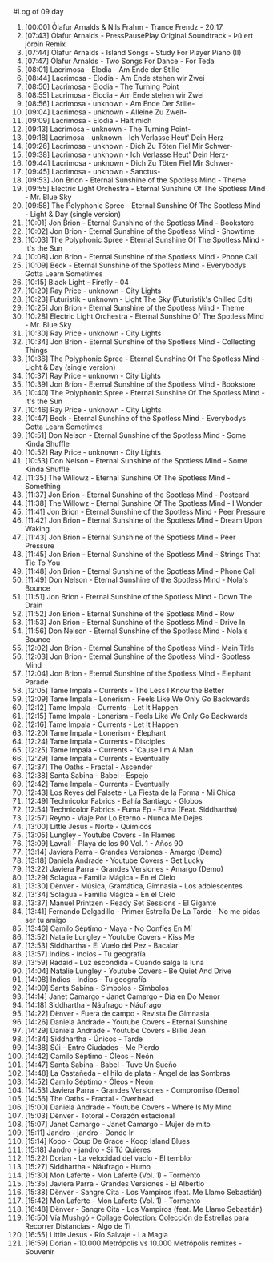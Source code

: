 #Log of 09 day

1. [00:00] Ólafur Arnalds & Nils Frahm - Trance Frendz - 20:17
1. [07:43] Ólafur Arnalds - PressPausePlay Original Soundtrack - Þú ert jörðin Remix
1. [07:44] Ólafur Arnalds - Island Songs - Study For Player Piano (II)
1. [07:47] Ólafur Arnalds - Two Songs For Dance - For Teda
1. [08:01] Lacrimosa - Elodia - Am Ende der Stille
1. [08:44] Lacrimosa - Elodia - Am Ende stehen wir Zwei
1. [08:50] Lacrimosa - Elodia - The Turning Point
1. [08:55] Lacrimosa - Elodia - Am Ende stehen wir Zwei
1. [08:56] Lacrimosa - unknown - Am Ende Der Stille-
1. [09:04] Lacrimosa - unknown - Alleine Zu Zweit-
1. [09:09] Lacrimosa - Elodia - Halt mich
1. [09:13] Lacrimosa - unknown - The Turning Point-
1. [09:18] Lacrimosa - unknown - Ich Verlasse Heut' Dein Herz-
1. [09:26] Lacrimosa - unknown - Dich Zu Töten Fiel Mir Schwer-
1. [09:38] Lacrimosa - unknown - Ich Verlasse Heut' Dein Herz-
1. [09:44] Lacrimosa - unknown - Dich Zu Töten Fiel Mir Schwer-
1. [09:45] Lacrimosa - unknown - Sanctus-
1. [09:53] Jon Brion - Eternal Sunshine of the Spotless Mind - Theme
1. [09:55] Electric Light Orchestra - Eternal Sunshine Of The Spotless Mind - Mr. Blue Sky
1. [09:58] The Polyphonic Spree - Eternal Sunshine Of The Spotless Mind - Light & Day (single version)
1. [10:01] Jon Brion - Eternal Sunshine of the Spotless Mind - Bookstore
1. [10:02] Jon Brion - Eternal Sunshine of the Spotless Mind - Showtime
1. [10:03] The Polyphonic Spree - Eternal Sunshine Of The Spotless Mind - It's the Sun
1. [10:08] Jon Brion - Eternal Sunshine of the Spotless Mind - Phone Call
1. [10:09] Beck - Eternal Sunshine of the Spotless Mind - Everybodys Gotta Learn Sometimes
1. [10:15] Black Light - Firefly - 04
1. [10:20] Ray Price - unknown - City Lights
1. [10:23] Futuristik - unknown - Light The Sky (Futuristik's Chilled Edit)
1. [10:25] Jon Brion - Eternal Sunshine of the Spotless Mind - Theme
1. [10:28] Electric Light Orchestra - Eternal Sunshine Of The Spotless Mind - Mr. Blue Sky
1. [10:30] Ray Price - unknown - City Lights
1. [10:34] Jon Brion - Eternal Sunshine of the Spotless Mind - Collecting Things
1. [10:36] The Polyphonic Spree - Eternal Sunshine Of The Spotless Mind - Light & Day (single version)
1. [10:37] Ray Price - unknown - City Lights
1. [10:39] Jon Brion - Eternal Sunshine of the Spotless Mind - Bookstore
1. [10:40] The Polyphonic Spree - Eternal Sunshine Of The Spotless Mind - It's the Sun
1. [10:46] Ray Price - unknown - City Lights
1. [10:47] Beck - Eternal Sunshine of the Spotless Mind - Everybodys Gotta Learn Sometimes
1. [10:51] Don Nelson - Eternal Sunshine of the Spotless Mind - Some Kinda Shuffle
1. [10:52] Ray Price - unknown - City Lights
1. [10:53] Don Nelson - Eternal Sunshine of the Spotless Mind - Some Kinda Shuffle
1. [11:35] The Willowz - Eternal Sunshine Of The Spotless Mind - Something
1. [11:37] Jon Brion - Eternal Sunshine of the Spotless Mind - Postcard
1. [11:38] The Willowz - Eternal Sunshine Of The Spotless Mind - I Wonder
1. [11:41] Jon Brion - Eternal Sunshine of the Spotless Mind - Peer Pressure
1. [11:42] Jon Brion - Eternal Sunshine of the Spotless Mind - Dream Upon Waking
1. [11:43] Jon Brion - Eternal Sunshine of the Spotless Mind - Peer Pressure
1. [11:45] Jon Brion - Eternal Sunshine of the Spotless Mind - Strings That Tie To You
1. [11:48] Jon Brion - Eternal Sunshine of the Spotless Mind - Phone Call
1. [11:49] Don Nelson - Eternal Sunshine of the Spotless Mind - Nola's Bounce
1. [11:51] Jon Brion - Eternal Sunshine of the Spotless Mind - Down The Drain
1. [11:52] Jon Brion - Eternal Sunshine of the Spotless Mind - Row
1. [11:53] Jon Brion - Eternal Sunshine of the Spotless Mind - Drive In
1. [11:56] Don Nelson - Eternal Sunshine of the Spotless Mind - Nola's Bounce
1. [12:02] Jon Brion - Eternal Sunshine of the Spotless Mind - Main Title
1. [12:03] Jon Brion - Eternal Sunshine of the Spotless Mind - Spotless Mind
1. [12:04] Jon Brion - Eternal Sunshine of the Spotless Mind - Elephant Parade
1. [12:05] Tame Impala - Currents - The Less I Know the Better
1. [12:09] Tame Impala - Lonerism - Feels Like We Only Go Backwards
1. [12:12] Tame Impala - Currents - Let It Happen
1. [12:15] Tame Impala - Lonerism - Feels Like We Only Go Backwards
1. [12:16] Tame Impala - Currents - Let It Happen
1. [12:20] Tame Impala - Lonerism - Elephant
1. [12:24] Tame Impala - Currents - Disciples
1. [12:25] Tame Impala - Currents - 'Cause I'm A Man
1. [12:29] Tame Impala - Currents - Eventually
1. [12:37] The Oaths - Fractal - Ascender
1. [12:38] Santa Sabina - Babel - Espejo
1. [12:42] Tame Impala - Currents - Eventually
1. [12:43] Los Reyes del Falsete - La Fiesta de la Forma - Mi Chica
1. [12:49] Technicolor Fabrics - Bahía Santiago - Globos
1. [12:54] Technicolor Fabrics - Fuma Ep - Fuma (Feat. Siddhartha)
1. [12:57] Reyno - Viaje Por Lo Eterno - Nunca Me Dejes
1. [13:00] Little Jesus - Norte - Químicos
1. [13:05] Lungley - Youtube Covers - In Flames
1. [13:09] Lawall - Playa de los 90 Vol. 1 - Años 90
1. [13:14] Javiera Parra - Grandes Versiones - Amargo (Demo)
1. [13:18] Daniela Andrade - Youtube Covers - Get Lucky
1. [13:22] Javiera Parra - Grandes Versiones - Amargo (Demo)
1. [13:29] Solagua - Familia Mágica - En el Cielo
1. [13:30] Dënver - Música, Gramática, Gimnasia - Los adolescentes
1. [13:34] Solagua - Familia Mágica - En el Cielo
1. [13:37] Manuel Printzen - Ready Set Sessions - El Gigante
1. [13:41] Fernando Delgadillo - Primer Estrella De La Tarde - No me pidas ser tu amigo
1. [13:46] Camilo Séptimo - Maya - No Confíes En Mí
1. [13:52] Natalie Lungley - Youtube Covers - Kiss Me
1. [13:53] Siddhartha - El Vuelo del Pez - Bacalar
1. [13:57] Indios - Indios - Tu geografía
1. [13:59] Radaid - Luz escondida - Cuando salga la luna
1. [14:04] Natalie Lungley - Youtube Covers - Be Quiet And Drive
1. [14:08] Indios - Indios - Tu geografía
1. [14:09] Santa Sabina - Símbolos - Símbolos
1. [14:14] Janet Camargo - Janet Camargo - Día en Do Menor
1. [14:18] Siddhartha - Náufrago - Náufrago
1. [14:22] Dënver - Fuera de campo - Revista De Gimnasia
1. [14:26] Daniela Andrade - Youtube Covers - Eternal Sunshine
1. [14:29] Daniela Andrade - Youtube Covers - Billie Jean
1. [14:34] Siddhartha - Únicos - Tarde
1. [14:38] Súi - Entre Ciudades - Me Pierdo
1. [14:42] Camilo Séptimo - Óleos - Neón
1. [14:47] Santa Sabina - Babel - Tuve Un Sueño
1. [14:48] La Castañeda - el hilo de plata - Ángel de las Sombras
1. [14:52] Camilo Séptimo - Óleos - Neón
1. [14:53] Javiera Parra - Grandes Versiones - Compromiso (Demo)
1. [14:56] The Oaths - Fractal - Overhead
1. [15:00] Daniela Andrade - Youtube Covers - Where Is My Mind
1. [15:03] Dënver - Totoral - Corazón estacional
1. [15:07] Janet Camargo - Janet Camargo - Mujer de mito
1. [15:11] Jandro - jandro - Donde Ir
1. [15:14] Koop - Coup De Grace - Koop Island Blues
1. [15:18] Jandro - jandro - Si Tú Quieres
1. [15:22] Dorian - La velocidad del vacío - El temblor
1. [15:27] Siddhartha - Náufrago - Humo
1. [15:30] Mon Laferte - Mon Laferte (Vol. 1) - Tormento
1. [15:35] Javiera Parra - Grandes Versiones - El Albertío
1. [15:38] Dënver - Sangre Cita - Los Vampiros (feat. Me Llamo Sebastián)
1. [15:42] Mon Laferte - Mon Laferte (Vol. 1) - Tormento
1. [16:48] Dënver - Sangre Cita - Los Vampiros (feat. Me Llamo Sebastián)
1. [16:50] Vía Mushgó - Collage Colection: Colección de Estrellas para Recorrer Distancias - Algo de Ti
1. [16:55] Little Jesus - Río Salvaje - La Magia
1. [16:59] Dorian - 10.000 Metrópolis vs 10.000 Metrópolis remixes - Souvenir
